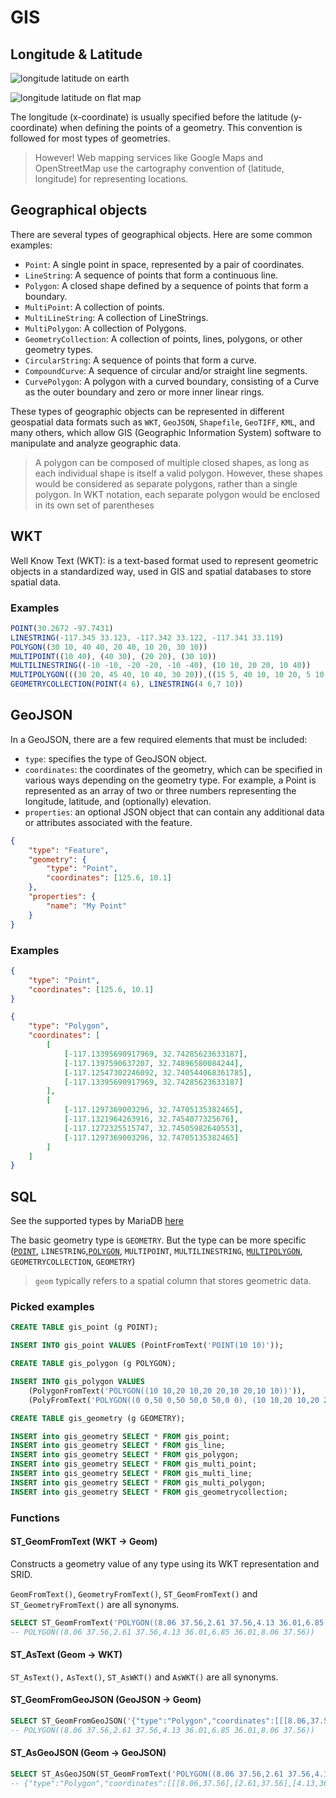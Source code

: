 # GIS

## Longitude & Latitude

![longitude latitude on earth](https://geography.name/wp-content/uploads/2015/10/Lat_Long.webp)

![longitude latitude on flat map](https://i.pinimg.com/originals/59/0f/8d/590f8df285a96811609ac189bf1c6e4b.gif)

The longitude (x-coordinate) is usually specified before the latitude (y-coordinate) when defining the points of a geometry. This convention is followed for most types of geometries.

> However! Web mapping services like Google Maps and OpenStreetMap use the cartography convention of (latitude, longitude) for representing locations.

## Geographical objects

There are several types of geographical objects. Here are some common examples:

-   `Point`: A single point in space, represented by a pair of coordinates.
-   `LineString`: A sequence of points that form a continuous line.
-   `Polygon`: A closed shape defined by a sequence of points that form a boundary.
-   `MultiPoint`: A collection of points.
-   `MultiLineString`: A collection of LineStrings.
-   `MultiPolygon`: A collection of Polygons.
-   `GeometryCollection`: A collection of points, lines, polygons, or other geometry types.
-   `CircularString`: A sequence of points that form a curve.
-   `CompoundCurve`: A sequence of circular and/or straight line segments.
-   `CurvePolygon`: A polygon with a curved boundary, consisting of a Curve as the outer boundary and zero or more inner linear rings.

These types of geographic objects can be represented in different geospatial data formats such as `WKT`, `GeoJSON`, `Shapefile`, `GeoTIFF`, `KML`, and many others, which allow GIS (Geographic Information System) software to manipulate and analyze geographic data.

> A polygon can be composed of multiple closed shapes, as long as each individual shape is itself a valid polygon. However, these shapes would be considered as separate polygons, rather than a single polygon. In WKT notation, each separate polygon would be enclosed in its own set of parentheses

## WKT

Well Know Text (WKT): is a text-based format used to represent geometric objects in a standardized way, used in GIS and spatial databases to store spatial data.

### Examples

```js
POINT(30.2672 -97.7431)
LINESTRING(-117.345 33.123, -117.342 33.122, -117.341 33.119)
POLYGON((30 10, 40 40, 20 40, 10 20, 30 10))
MULTIPOINT((10 40), (40 30), (20 20), (30 10))
MULTILINESTRING((-10 -10, -20 -20, -10 -40), (10 10, 20 20, 10 40))
MULTIPOLYGON(((30 20, 45 40, 10 40, 30 20)),((15 5, 40 10, 10 20, 5 10, 15 5)))
GEOMETRYCOLLECTION(POINT(4 6), LINESTRING(4 6,7 10))
```

## GeoJSON

In a GeoJSON, there are a few required elements that must be included:

-   `type`: specifies the type of GeoJSON object.
-   `coordinates`: the coordinates of the geometry, which can be specified in various ways depending on the geometry type. For example, a Point is represented as an array of two or three numbers representing the longitude, latitude, and (optionally) elevation.
-   `properties`: an optional JSON object that can contain any additional data or attributes associated with the feature.

```json
{
    "type": "Feature",
    "geometry": {
        "type": "Point",
        "coordinates": [125.6, 10.1]
    },
    "properties": {
        "name": "My Point"
    }
}
```

### Examples

```json
{
    "type": "Point",
    "coordinates": [125.6, 10.1]
}
```

```json
{
    "type": "Polygon",
    "coordinates": [
        [
            [-117.13395690917969, 32.74285623633187],
            [-117.1397590637207, 32.74896580084244],
            [-117.12547302246092, 32.740544068361785],
            [-117.13395690917969, 32.74285623633187]
        ],
        [
            [-117.1297369003296, 32.74705135382465],
            [-117.1321964263916, 32.7454077325676],
            [-117.1272325515747, 32.74505982640553],
            [-117.1297369003296, 32.74705135382465]
        ]
    ]
}
```

## SQL

See the supported types by MariaDB [here](https://mariadb.com/kb/en/geometry-types/)

The basic geometry type is `GEOMETRY`. But the type can be more specific ([`POINT`](https://mariadb.com/kb/en/point/), `LINESTRING`,[`POLYGON`](https://mariadb.com/kb/en/polygon/), `MULTIPOINT`, `MULTILINESTRING`, [`MULTIPOLYGON`](https://mariadb.com/kb/en/multipolygon/), `GEOMETRYCOLLECTION`, `GEOMETRY`)

> `geom` typically refers to a spatial column that stores geometric data.

### Picked examples

```sql
CREATE TABLE gis_point (g POINT);

INSERT INTO gis_point VALUES (PointFromText('POINT(10 10)'));
```

```sql
CREATE TABLE gis_polygon (g POLYGON);

INSERT INTO gis_polygon VALUES
    (PolygonFromText('POLYGON((10 10,20 10,20 20,10 20,10 10))')),
    (PolyFromText('POLYGON((0 0,50 0,50 50,0 50,0 0), (10 10,20 10,20 20,10 20,10 10))'));
```

```sql
CREATE TABLE gis_geometry (g GEOMETRY);

INSERT into gis_geometry SELECT * FROM gis_point;
INSERT into gis_geometry SELECT * FROM gis_line;
INSERT into gis_geometry SELECT * FROM gis_polygon;
INSERT into gis_geometry SELECT * FROM gis_multi_point;
INSERT into gis_geometry SELECT * FROM gis_multi_line;
INSERT into gis_geometry SELECT * FROM gis_multi_polygon;
INSERT into gis_geometry SELECT * FROM gis_geometrycollection;
```

### Functions

#### ST_GeomFromText (WKT -> Geom)

Constructs a geometry value of any type using its WKT representation and SRID.

`GeomFromText()`, `GeometryFromText()`, `ST_GeomFromText()` and `ST_GeometryFromText()` are all synonyms.

```sql
SELECT ST_GeomFromText('POLYGON((8.06 37.56,2.61 37.56,4.13 36.01,6.85 36.01,8.06 37.56))')
-- POLYGON((8.06 37.56,2.61 37.56,4.13 36.01,6.85 36.01,8.06 37.56))
```

#### ST_AsText (Geom -> WKT)

`ST_AsText(),` `AsText()`, `ST_AsWKT()` and `AsWKT()` are all synonyms.

#### ST_GeomFromGeoJSON (GeoJSON -> Geom)

```SQL
SELECT ST_GeomFromGeoJSON('{"type":"Polygon","coordinates":[[[8.06,37.56],[2.61,37.56],[4.13,36.01],[6.85,36.01],[8.06,37.56]]]}')
-- POLYGON((8.06 37.56,2.61 37.56,4.13 36.01,6.85 36.01,8.06 37.56))
```

#### ST_AsGeoJSON (Geom -> GeoJSON)

```SQL
SELECT ST_AsGeoJSON(ST_GeomFromText('POLYGON((8.06 37.56,2.61 37.56,4.13 36.01,6.85 36.01,8.06 37.56))'));
-- {"type":"Polygon","coordinates":[[[8.06,37.56],[2.61,37.56],[4.13,36.01],[6.85,36.01],[8.06,37.56]]]}
```
